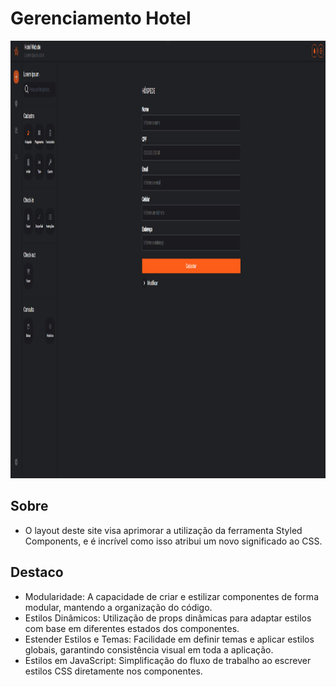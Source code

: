# Gerenciamento Hotel

<img src="/src/assets/illustration.PNG" width="100%" height="700px" />

## Sobre

- O layout deste site visa aprimorar a utilização da ferramenta Styled Components, e é incrível como isso atribui um novo significado ao CSS.

## Destaco

- Modularidade: A capacidade de criar e estilizar componentes de forma modular, mantendo a organização do código.
- Estilos Dinâmicos: Utilização de props dinâmicas para adaptar estilos com base em diferentes estados dos componentes.
- Estender Estilos e Temas: Facilidade em definir temas e aplicar estilos globais, garantindo consistência visual em toda a aplicação.
- Estilos em JavaScript: Simplificação do fluxo de trabalho ao escrever estilos CSS diretamente nos componentes.
